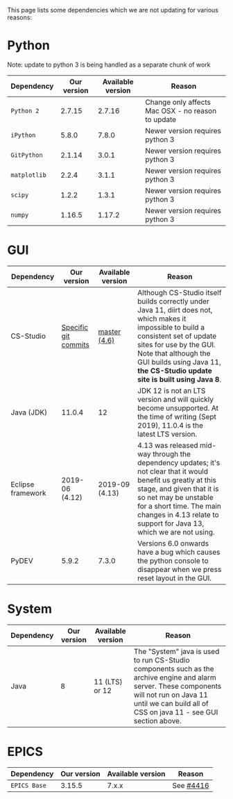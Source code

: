 This page lists some dependencies which we are not updating for various reasons:

# Python

Note: update to python 3 is being handled as a separate chunk of work

| Dependency | Our version | Available version | Reason |
| --- | --- | --- | --- |
| `Python 2` | 2.7.15 | 2.7.16 | Change only affects Mac OSX - no reason to update |
| `iPython` | 5.8.0 | 7.8.0 | Newer version requires python 3 |
| `GitPython` | 2.1.14 | 3.0.1 | Newer version requires python 3 |
| `matplotlib` | 2.2.4 | 3.1.1 | Newer version requires python 3 |
| `scipy` | 1.2.2 | 1.3.1 | Newer version requires python 3 |
| `numpy` | 1.16.5 | 1.17.2 | Newer version requires python 3 |

# GUI

| Dependency | Our version | Available version | Reason |
| --- | --- | --- | --- |
| CS-Studio | [Specific git commits](https://github.com/ISISComputingGroup/isis_css_top) | [master (4.6)](https://github.com/ControlSystemStudio/cs-studio/) | Although CS-Studio itself builds correctly under Java 11, diirt does not, which makes it impossible to build a consistent set of update sites for use by the GUI. Note that although the GUI builds using Java 11, **the CS-Studio update site is built using Java 8**. |
| Java (JDK) | 11.0.4 | 12 | JDK 12 is not an LTS version and will quickly become unsupported. At the time of writing (Sept 2019), 11.0.4 is the latest LTS version. |
| Eclipse framework | 2019-06 (4.12) | 2019-09 (4.13) | 4.13 was released mid-way through the dependency updates; it's not clear that it would benefit us greatly at this stage, and given that it is so net may be unstable for a short time. The main changes in 4.13 relate to support for Java 13, which we are not using. |
| PyDEV | 5.9.2 | 7.3.0 | Versions 6.0 onwards have a bug which causes the python console to disappear when we press reset layout in the GUI. |

# System

| Dependency | Our version | Available version | Reason |
| --- | --- | --- | --- |
| Java | 8 | 11 (LTS) or 12 | The "System" java is used to run CS-Studio components such as the archive engine and alarm server. These components will not run on Java 11 until we can build all of CSS on java 11 - see GUI section above.

# EPICS

| Dependency | Our version | Available version | Reason |
| --- | --- | --- | --- |
| `EPICS Base` | 3.15.5 | 7.x.x | See [#4416](https://github.com/ISISComputingGroup/IBEX/issues/4416) |
